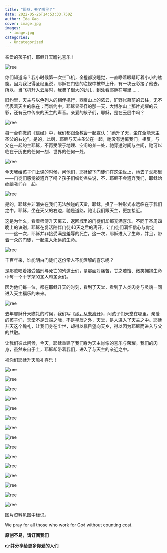 ```yaml
---
title: "耶稣，去了哪里？"
date: 2022-05-26T14:53:33.750Z
author: Ida Gao
cover: image.jpg
images:
  - image.jpg
categories:
  - Uncategorized
---
```


亲爱的孩子们，耶稣升天瞻礼喜乐！

<!--more-->

![ree](https://static.wixstatic.com/media/ec8b63_e012e51b99c040ae92779164f01ed3a6~mv2.jpg)

你们知道吗？我小时候第一次坐飞机，全程都没睡觉，一直睁着眼睛盯着小小的舷窗。因为我记得圣经里说，耶稣在门徒的注视中被举上升，有一块云彩接了他去。所以，当飞机升入云层时，我费了很大的劲儿，到处看耶稣在哪里……

旧约里，天主与以色列人的相伴携行，西奈山上的浓云，旷野帐幕前的云柱，无不代表着天主的临在；而新约中，耶稣显圣容的那一天，大博尔山上那片光耀的云彩，还有云中传来的天主的声音。亲爱的孩子们，耶稣，是在云层中吗？

![ree](https://static.wixstatic.com/media/ec8b63_3f8072d5ab9c4aa08731d9c43c012bac~mv2.jpg)

每一台弥撒的《信经》中，我们都跟全教会一起宣认：“祂升了天，坐在全能天主圣父的右边”。是的，此刻，耶稣与天主圣父在一起，祂没有远离我们。相反，与父在一起的主耶稣，不再受限于地理、空间的某一处，祂穿透时间与空间，祂可以临在于历史的任何一刻、世界的任何一处。

![ree](https://static.wixstatic.com/media/ec8b63_857381113ad74307b142fe4ecefe0116~mv2.jpg)

今天我给孩子们上课的时候，问他们，耶稣留下门徒们在这尘世上，祂去了父那里——门徒们感觉被遗弃了吗？孩子们纷纷摇头说，不，耶稣不会遗弃我们，耶稣始终跟我们在一起。

![ree](https://static.wixstatic.com/media/ec8b63_814e8c4e9722441ba26295eaafc9bad4~mv2.jpg)

是的，耶稣并非消失在我们无法触碰的天堂，耶稣，换了一种形式永远临在于我们之中。耶稣，坐在天父的右边，祂是道路，祂让我们跟天主，更加接近。

这是为什么，看着师傅升天离去，返回城里的门徒们却都充满喜乐。不同于圣周四晚上的诀别，耶稣在复活陪伴门徒40天之后的离开，让门徒们满怀信心与肯定——这一次，耶稣并非接受满是羞辱的死亡，这一次，耶稣进入了生命，并且，带着一众的门徒，一起进入永远的生命。

![ree](https://static.wixstatic.com/media/ec8b63_f71028e541474f6fb91e2720092523cb~mv2.jpg)

千百年来，谁能明白门徒们这份常人不能理解的喜乐呢？

是那歌唱着接受酷刑与死亡的殉道士们，是那面对痛苦，甘之若饴、微笑拥抱生命中每一个十字架的圣人和圣女们。

因为他们每一位，都在耶稣升天的时刻，看到了天堂，看到了人类肉身与灵魂一同进入天主福乐的未来。

![ree](https://static.wixstatic.com/media/ec8b63_3c49f85a4314447880c9a4e4d54f9f61~mv2.jpg)

去年耶稣升天瞻礼的时候，我们写《[祂，从未离开](http://mp.weixin.qq.com/s?__biz=MzIzNjU0NDI1MA==&mid=2247487750&idx=1&sn=4ba3e6538c2237a3ef9af0629a5d1075&chksm=e8d71893dfa09185a11323cd9692e4852004af4a4dd1c8f3231e7dd1a4bc5653a079d928a69b&scene=21#wechat_redirect)》，问孩子们天堂在哪里。亲爱的孩子们，天堂不是云端之际，不是星辰之外，天堂，是人进入了天主之中。耶稣升天这个瞻礼，让我们身在尘世，却得以瞩目望向天乡，得以因为耶稣而进入与父的共融。

让我们彼此问候，今天，耶稣重建了我们身为天主肖像的喜乐与荣耀。我们的肉身，虽然来自于土，耶稣却带着我们，进入了与天主的亲近之中。  

祝你们耶稣升天瞻礼喜乐！

![ree](https://static.wixstatic.com/media/ec8b63_b245605220394917b8a438c27411e754~mv2.jpg)

![ree](https://static.wixstatic.com/media/ec8b63_81608059ebc84168acb045624d638d11~mv2.jpg)

![ree](https://static.wixstatic.com/media/ec8b63_95e8c744d8974bfeb0ad9c1693184d7f~mv2.jpg)

![ree](https://static.wixstatic.com/media/ec8b63_3d4ecd00ab0d426383929602819bc997~mv2.jpg)

![ree](https://static.wixstatic.com/media/ec8b63_1e9e509fb4f14638b3d679a3a5553f4a~mv2.jpg)

![ree](https://static.wixstatic.com/media/ec8b63_30afe41fa7364741862d8b4e5049810a~mv2.jpg)

![ree](https://static.wixstatic.com/media/ec8b63_500b338d2d4e412ea1842f0ec2ebc756~mv2.jpg)

![ree](https://static.wixstatic.com/media/ec8b63_5c62383e35a6405092c646ff0314a4ce~mv2.jpg)

![ree](https://static.wixstatic.com/media/ec8b63_a63d32f46d1e46f7a8026e14816067ea~mv2.jpg)

![ree](https://static.wixstatic.com/media/ec8b63_0a2f3c31d1ec4de78b6ce874c6e3dfd7~mv2.jpg)

![ree](https://static.wixstatic.com/media/ec8b63_2d665ef74099448992b5d17e88b3fff4~mv2.jpg)

![ree](https://static.wixstatic.com/media/ec8b63_682835b92d494fb2a400b27f14454c73~mv2.jpg)

![ree](https://static.wixstatic.com/media/ec8b63_2d510178fb8442919944b02411690624~mv2.jpg)

![ree](https://static.wixstatic.com/media/ec8b63_8210d18ddd404bb08f27aa4b8cbc243d~mv2.jpg)

![ree](https://static.wixstatic.com/media/ec8b63_cc6bf249de184237b87be36c6a78d2e3~mv2.jpg)

  

  

图片资料见图中标识。

We pray for all those who work for God without counting cost.

**原创不易，请订阅我们**

**👉并分享给更多你爱的人们**

